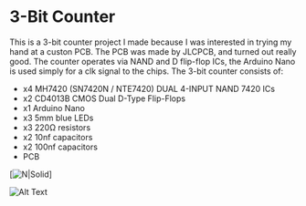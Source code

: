 # 3-Bit Counter
This is a 3-bit counter project I made because I was interested in trying my hand at a custon PCB. The PCB was made by JLCPCB, and turned out really good. The counter operates via NAND and D flip-flop ICs, the Arduino Nano is used simply for a clk signal to the chips. 
The 3-bit counter consists of:
- x4 MH7420 (SN7420N / NTE7420) DUAL 4-INPUT NAND 7420 ICs
- x2 CD4013B CMOS Dual D-Type Flip-Flops
- x1 Arduino Nano
- x3 5mm blue LEDs
- x3 220Ω resistors
- x2 10nf capacitors
- x2 100nf capacitors
- PCB
  
[![N|Solid](https://github.com/mrcoulter45/3-Bit-Counter/Pictures/3-bit-counter.jpg)]

![Alt Text](https://github.com/mrcoulter45/3-Bit-Counter/Pictures/3-bit-counter.gif)
